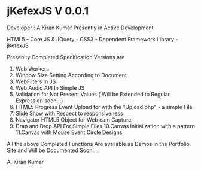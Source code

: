 jKefexJS V 0.0.1
========
Developer : A.Kiran Kumar
Presently in Active Development

HTML5 - Core JS & JQuery - CSS3 - Dependent Framework Library - jKefexJS

Presenlty Completed Specification Versions are
1. Web Workers
2. Window Size Setting According to Document
3. WebFilters in JS
4. Web Audio API In Simple JS
5. Validation for Not Present Values ( Will be Extended to Regular Expression soon...)
6. HTML5 Progress Event Upload for with the "Upload.php" - a simple File
7. Slide Show with Respect to responsiveness
8. Navigator HTML5 Object for Web cam Capture
9. Drap and Drop API For Simple Files
10.Canvas Initialization with a pattern
11.Canvas with Mouse Event Circle Designs

All the above Completed Functions Are available as Demos in the Portfolio Site and Will be Documented Soon....

 A. Kiran Kumar


